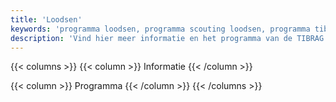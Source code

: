 ```yaml
---
title: 'Loodsen'
keywords: 'programma loodsen, programma scouting loodsen, programma tibrag loodsen'
description: 'Vind hier meer informatie en het programma van de TIBRAG loodsen.'
---
```



{{< columns >}}
{{< column >}}
Informatie
{{< /column >}}

{{< column >}}
Programma
{{< /column >}}
{{< /columns >}}
